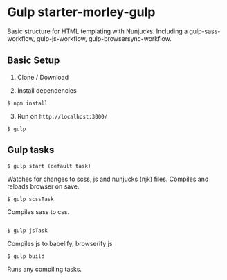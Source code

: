 # Gulp starter-morley-gulp

Basic structure for HTML templating with Nunjucks. Including a gulp-sass-workflow, gulp-js-workflow, gulp-browsersync-workflow.

## Basic Setup

1.  Clone / Download

2.  Install dependencies

```
$ npm install
```

3.  Run on `http://localhost:3000/`

```
$ gulp
```

## Gulp tasks

```
$ gulp start (default task)
```

Watches for changes to scss, js and nunjucks (njk) files. Compiles and reloads browser on save.

```
$ gulp scssTask
```

Compiles sass to css.

```

$ gulp jsTask
```

Compiles js to babelify, browserify js


```
$ gulp build
```

Runs any compiling tasks.